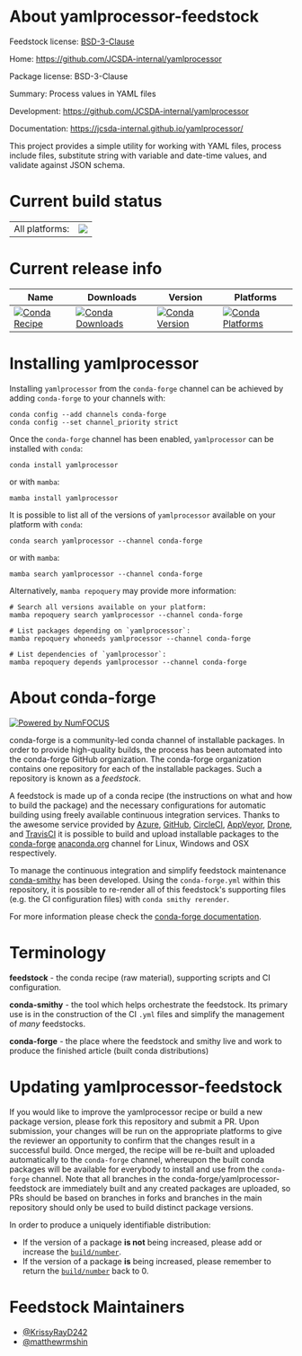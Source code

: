 About yamlprocessor-feedstock
=============================

Feedstock license: [BSD-3-Clause](https://github.com/conda-forge/yamlprocessor-feedstock/blob/main/LICENSE.txt)

Home: https://github.com/JCSDA-internal/yamlprocessor

Package license: BSD-3-Clause

Summary: Process values in YAML files

Development: https://github.com/JCSDA-internal/yamlprocessor

Documentation: https://jcsda-internal.github.io/yamlprocessor/

This project provides a simple utility for working with YAML files, process
include files, substitute string with variable and date-time values, and
validate against JSON schema.


Current build status
====================


<table><tr><td>All platforms:</td>
    <td>
      <a href="https://dev.azure.com/conda-forge/feedstock-builds/_build/latest?definitionId=17162&branchName=main">
        <img src="https://dev.azure.com/conda-forge/feedstock-builds/_apis/build/status/yamlprocessor-feedstock?branchName=main">
      </a>
    </td>
  </tr>
</table>

Current release info
====================

| Name | Downloads | Version | Platforms |
| --- | --- | --- | --- |
| [![Conda Recipe](https://img.shields.io/badge/recipe-yamlprocessor-green.svg)](https://anaconda.org/conda-forge/yamlprocessor) | [![Conda Downloads](https://img.shields.io/conda/dn/conda-forge/yamlprocessor.svg)](https://anaconda.org/conda-forge/yamlprocessor) | [![Conda Version](https://img.shields.io/conda/vn/conda-forge/yamlprocessor.svg)](https://anaconda.org/conda-forge/yamlprocessor) | [![Conda Platforms](https://img.shields.io/conda/pn/conda-forge/yamlprocessor.svg)](https://anaconda.org/conda-forge/yamlprocessor) |

Installing yamlprocessor
========================

Installing `yamlprocessor` from the `conda-forge` channel can be achieved by adding `conda-forge` to your channels with:

```
conda config --add channels conda-forge
conda config --set channel_priority strict
```

Once the `conda-forge` channel has been enabled, `yamlprocessor` can be installed with `conda`:

```
conda install yamlprocessor
```

or with `mamba`:

```
mamba install yamlprocessor
```

It is possible to list all of the versions of `yamlprocessor` available on your platform with `conda`:

```
conda search yamlprocessor --channel conda-forge
```

or with `mamba`:

```
mamba search yamlprocessor --channel conda-forge
```

Alternatively, `mamba repoquery` may provide more information:

```
# Search all versions available on your platform:
mamba repoquery search yamlprocessor --channel conda-forge

# List packages depending on `yamlprocessor`:
mamba repoquery whoneeds yamlprocessor --channel conda-forge

# List dependencies of `yamlprocessor`:
mamba repoquery depends yamlprocessor --channel conda-forge
```


About conda-forge
=================

[![Powered by
NumFOCUS](https://img.shields.io/badge/powered%20by-NumFOCUS-orange.svg?style=flat&colorA=E1523D&colorB=007D8A)](https://numfocus.org)

conda-forge is a community-led conda channel of installable packages.
In order to provide high-quality builds, the process has been automated into the
conda-forge GitHub organization. The conda-forge organization contains one repository
for each of the installable packages. Such a repository is known as a *feedstock*.

A feedstock is made up of a conda recipe (the instructions on what and how to build
the package) and the necessary configurations for automatic building using freely
available continuous integration services. Thanks to the awesome service provided by
[Azure](https://azure.microsoft.com/en-us/services/devops/), [GitHub](https://github.com/),
[CircleCI](https://circleci.com/), [AppVeyor](https://www.appveyor.com/),
[Drone](https://cloud.drone.io/welcome), and [TravisCI](https://travis-ci.com/)
it is possible to build and upload installable packages to the
[conda-forge](https://anaconda.org/conda-forge) [anaconda.org](https://anaconda.org/)
channel for Linux, Windows and OSX respectively.

To manage the continuous integration and simplify feedstock maintenance
[conda-smithy](https://github.com/conda-forge/conda-smithy) has been developed.
Using the ``conda-forge.yml`` within this repository, it is possible to re-render all of
this feedstock's supporting files (e.g. the CI configuration files) with ``conda smithy rerender``.

For more information please check the [conda-forge documentation](https://conda-forge.org/docs/).

Terminology
===========

**feedstock** - the conda recipe (raw material), supporting scripts and CI configuration.

**conda-smithy** - the tool which helps orchestrate the feedstock.
                   Its primary use is in the construction of the CI ``.yml`` files
                   and simplify the management of *many* feedstocks.

**conda-forge** - the place where the feedstock and smithy live and work to
                  produce the finished article (built conda distributions)


Updating yamlprocessor-feedstock
================================

If you would like to improve the yamlprocessor recipe or build a new
package version, please fork this repository and submit a PR. Upon submission,
your changes will be run on the appropriate platforms to give the reviewer an
opportunity to confirm that the changes result in a successful build. Once
merged, the recipe will be re-built and uploaded automatically to the
`conda-forge` channel, whereupon the built conda packages will be available for
everybody to install and use from the `conda-forge` channel.
Note that all branches in the conda-forge/yamlprocessor-feedstock are
immediately built and any created packages are uploaded, so PRs should be based
on branches in forks and branches in the main repository should only be used to
build distinct package versions.

In order to produce a uniquely identifiable distribution:
 * If the version of a package **is not** being increased, please add or increase
   the [``build/number``](https://docs.conda.io/projects/conda-build/en/latest/resources/define-metadata.html#build-number-and-string).
 * If the version of a package **is** being increased, please remember to return
   the [``build/number``](https://docs.conda.io/projects/conda-build/en/latest/resources/define-metadata.html#build-number-and-string)
   back to 0.

Feedstock Maintainers
=====================

* [@KrissyRayD242](https://github.com/KrissyRayD242/)
* [@matthewrmshin](https://github.com/matthewrmshin/)

